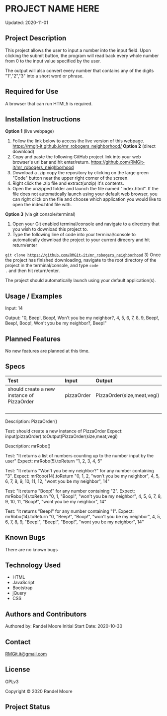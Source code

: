 # **PROJECT NAME HERE**
Updated: 2020-11-01
## **Project Description**
This project allows the user to input a number into the input field.  Upon clicking the submit button, the program will read back every whole number from 0 to the input value specified by the user.

The output will also convert every number that contains any of the digits "1","2","3" into a short word or phrase.
## **Required for Use**
A browser that can run HTML5 is required.
## **Installation Instructions**
**Option 1** (live webpage)
1) Follow the link below to access the live version of this webpage.
https://rmgit-it.github.io/mr_robogers_neighborhood/
**Option 2** (direct download)
1) Copy and paste the following GitHub project link into your web browser's url bar and hit enter/return. https://github.com/RMGit-it/mr_robogers_neighborhood
2) Download a .zip copy the repository by clicking on the large green "Code" button near the upper right corner of the screen.
3) Right click the .zip file and extract(unzip) it's contents.
4) Open the unzipped folder and launch the file named "index.html".  If the file does not automatically launch using your default web browser, you can right click on the file and choose which application you would like to open the index.html file with.

**Option 3** (via git console/terminal)
1) Open your Git enabled terminal/console and navigate to a directory that you wish to download this project to.
2) Type the following line of code into your terminal/console to automatically download the project to your current direcory and hit return/enter

<code>git clone https://github.com/RMGit-it/mr_robogers_neighborhood</code>
3) Once the project has finished downloading, navigate to the root directory of the project in the terminal/console, and type <code>code .</code> and then hit return/enter.

The project should automatically launch using your default application(s).
## **Usage / Examples**
Input: 14

Output: "0, Beep!, Boop!, Won't you be my neighbor?, 4, 5, 6, 7, 8, 9, Beep!, Beep!, Boop!, Won't you be my neighbor?, Beep!"
## **Planned Features**
No new features are planned at this time.
## **Specs**
| Test | Input | Output |
| :-- | :--| :-- |
| should create a new instance of PizzaOrder | pizzaOrder | PizzaOrder(size,meat,vegi) |
| | | |
| | | |
| | | |
| | | |


Description: PizzaOrder()

Test: should create a new instance of PizzaOrder
Expect: input(pizzaOrder).toOutput(PizzaOrder(size,meat,vegi)







Description: mrRobo()

Test: "It returns a list of numbers counting up to the number input by the user"
Expect: mrRobo(5).toReturn "1, 2, 3, 4, 5"

Test: "It returns "Won't you be my neighbor?" for any number containing "3".
Expect: mrRobo(14).toReturn "0, 1, 2, "won't you be my neighbor", 4, 5, 6, 7, 8, 9, 10, 11, 12, "wont you be my neighbor", 14"

Test: "It returns "Boop!" for any number containing "2".
Expect: mrRobo(14).toReturn "0, 1, "Boop!", "won't you be my neighbor", 4, 5, 6, 7, 8, 9, 10, 11, "Boop!", "wont you be my neighbor", 14"

Test: "it returns "Beep!" for any number containing "1".
Expect: mrRobo(14).toReturn "0, "Beep!", "Boop!", "won't you be my neighbor", 4, 5, 6, 7, 8, 9, "Beep!", "Beep!", "Boop!", "wont you be my neighbor", 14"
## **Known Bugs**
There are no known bugs
## **Technology Used**
* HTML
* JavaScript
* Bootstrap
* jQuery
* CSS
## **Authors and Contributors**
Authored by: Randel Moore
Initial Start Date: 2020-10-30
## **Contact**
RMGit.it@gmail.com
## **License**

GPLv3

Copyright © 2020 Randel Moore

## **Project Status**

